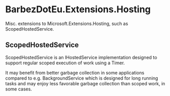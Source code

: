# BarbezDotEu.Extensions.Hosting
Misc. extensions to Microsoft.Extensions.Hosting, such as ScopedHostedService.

## ScopedHostedService
ScopedHostedService is an IHostedService implementation designed to support regular scoped execution of work using a Timer.

It may benefit from better garbage collection in some applications compared to e.g. BackgroundService which is designed for long running tasks and may enjoy less favorable garbage collection than scoped work, in some cases.
		